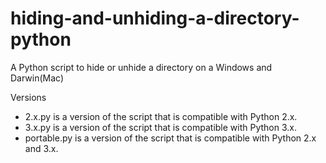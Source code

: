 hiding-and-unhiding-a-directory-python
======================================

A Python script to hide or unhide a directory on a Windows and Darwin(Mac)

Versions
* 2.x.py is a version of the script that is compatible with Python 2.x.
* 3.x.py is a version of the script that is compatible with Python 3.x.
* portable.py is a version of the script that is compatible with Python 2.x and 3.x.